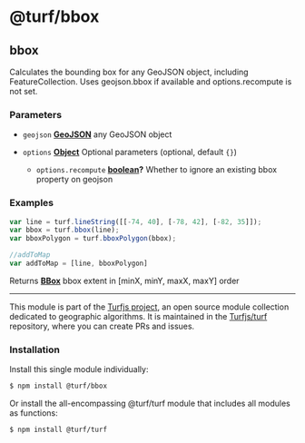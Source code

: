 # @turf/bbox

<!-- Generated by documentation.js. Update this documentation by updating the source code. -->

## bbox

Calculates the bounding box for any GeoJSON object, including FeatureCollection.
Uses geojson.bbox if available and options.recompute is not set.

### Parameters

*   `geojson` **[GeoJSON][1]** any GeoJSON object
*   `options` **[Object][2]** Optional parameters (optional, default `{}`)

    *   `options.recompute` **[boolean][3]?** Whether to ignore an existing bbox property on geojson

### Examples

```javascript
var line = turf.lineString([[-74, 40], [-78, 42], [-82, 35]]);
var bbox = turf.bbox(line);
var bboxPolygon = turf.bboxPolygon(bbox);

//addToMap
var addToMap = [line, bboxPolygon]
```

Returns **[BBox][4]** bbox extent in \[minX, minY, maxX, maxY] order

[1]: https://tools.ietf.org/html/rfc7946#section-3

[2]: https://developer.mozilla.org/docs/Web/JavaScript/Reference/Global_Objects/Object

[3]: https://developer.mozilla.org/docs/Web/JavaScript/Reference/Global_Objects/Boolean

[4]: https://tools.ietf.org/html/rfc7946#section-5

<!-- This file is automatically generated. Please don't edit it directly. If you find an error, edit the source file of the module in question (likely index.js or index.ts), and re-run "yarn docs" from the root of the turf project. -->

---

This module is part of the [Turfjs project](https://turfjs.org/), an open source module collection dedicated to geographic algorithms. It is maintained in the [Turfjs/turf](https://github.com/Turfjs/turf) repository, where you can create PRs and issues.

### Installation

Install this single module individually:

```sh
$ npm install @turf/bbox
```

Or install the all-encompassing @turf/turf module that includes all modules as functions:

```sh
$ npm install @turf/turf
```
